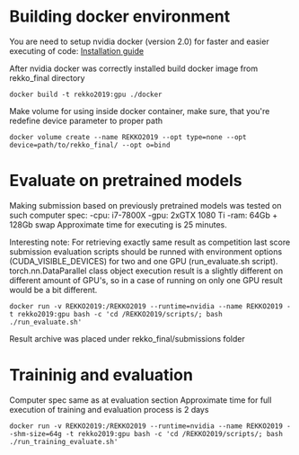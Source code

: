 # Building docker environment
You are need to setup nvidia docker (version 2.0) for faster and easier executing of code:
[Installation guide](https://github.com/nvidia/nvidia-docker/wiki/Installation-(version-2.0)/)

After nvidia docker was correctly installed build docker image from rekko_final directory
```
docker build -t rekko2019:gpu ./docker
```
Make volume for using inside docker container, make sure, that you're redefine device parameter to proper path
```
docker volume create --name REKKO2019 --opt type=none --opt device=path/to/rekko_final/ --opt o=bind
```
# Evaluate on pretrained models
Making submission based on previously pretrained models was tested on such computer spec:
  -cpu: i7-7800X
  -gpu: 2xGTX 1080 Ti
  -ram: 64Gb + 128Gb swap
Approximate time for executing is 25 minutes.

Interesting note: For retrieving exactly same result as competition last score submission
evaluation scripts should be runned with environment options (CUDA_VISIBLE_DEVICES) for two and one
GPU (run_evaluate.sh script). torch.nn.DataParallel class object execution result is a slightly different on different amount of GPU's, so in a case of running on only one GPU result would be
a bit different.
```
docker run -v REKKO2019:/REKKO2019 --runtime=nvidia --name REKKO2019 -t rekko2019:gpu bash -c 'cd /REKKO2019/scripts/; bash ./run_evaluate.sh'
```
Result archive was placed under rekko_final/submissions folder
# Traininig and evaluation
Computer spec same as at evaluation section
Approximate time for full execution of training and evaluation process is 2 days
```
docker run -v REKKO2019:/REKKO2019 --runtime=nvidia --name REKKO2019 --shm-size=64g -t rekko2019:gpu bash -c 'cd /REKKO2019/scripts/; bash ./run_training_evaluate.sh'
```

